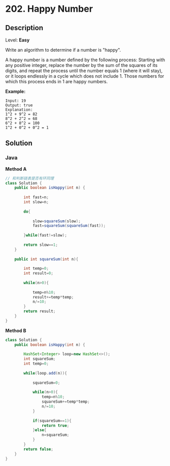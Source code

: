 # 202. Happy Number

## Description  

Level: **Easy**

Write an algorithm to determine if a number is "happy".

A happy number is a number defined by the following process: Starting with any positive integer, replace the number by the sum of the squares of its digits, and repeat the process until the number equals 1 (where it will stay), or it loops endlessly in a cycle which does not include 1. Those numbers for which this process ends in 1 are happy numbers.

**Example:**

```
Input: 19
Output: true
Explanation: 
1^2 + 9^2 = 82
8^2 + 2^2 = 68
6^2 + 8^2 = 100
1^2 + 0^2 + 0^2 = 1
```

## Solution

### Java

**Method A**

```java
// 和判断链表是否有环同理
class Solution {
    public boolean isHappy(int n) {
        
        int fast=n;
        int slow=n;
        
        do{
            
            slow=squareSum(slow);
            fast=squareSum(squareSum(fast));
            
        }while(fast!=slow);
        
        return slow==1;
    }
    
    public int squareSum(int n){
        
        int temp=0;
        int result=0;
        
        while(n>0){
            
            temp=n%10;
            result+=temp*temp;
            n/=10;
        }
        return result;
    }
}
```

**Method B**

```java
class Solution {
    public boolean isHappy(int n) {
        
        HashSet<Integer> loop=new HashSet<>();
        int squareSum;
        int temp=0;
        
        while(loop.add(n)){
            
            squareSum=0;
            
            while(n>0){
                temp=n%10;
                squareSum+=temp*temp;
                n/=10;
            }
            
            if(squareSum==1){
                return true;
            }else{
                n=squareSum;
            }
        }
        return false;
    }
}
```
